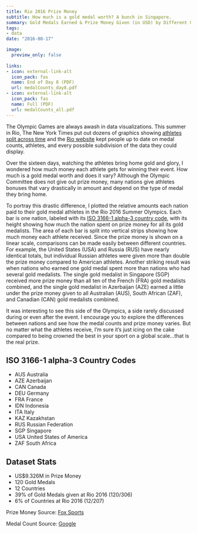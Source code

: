 ```yaml
---
title: Rio 2016 Prize Money
subtitle: How much is a gold medal worth? A bunch in Singapore.
summary: Gold Medals Earned & Prize Money Given (in USD) by Different Countries in the Rio 2016 Olympics
tags:
- data
date: "2016-08-17"

image:
  preview_only: false
  
links:
- icon: external-link-alt
  icon_pack: fas
  name: End of Day 8 (PDF)
  url: medalCounts_day8.pdf
- icon: external-link-alt
  icon_pack: fas
  name: Full (PDF)
  url: medalCounts_all.pdf
---
```


The Olympic Games are always awash in data visualizations. This summer in Rio, The New York Times put out dozens of graphics showing [athletes split across time](https://www.nytimes.com/interactive/2016/08/20/sports/olympics/decisive-moments-rio-olympics-composite-pictures.html?smid=tw-share) and the [Rio website](https://www.rio2016.com/en) kept people up to date on medal counts, athletes, and every possible subdivision of the data they could display.

Over the sixteen days, watching the athletes bring home gold and glory, I wondered how much money each athlete gets for winning their event. How much is a gold medal worth and does it vary? Although the Olympic Committee does not give out prize money, many nations give athletes bonuses that vary drastically in amount and depend on the type of medal they bring home.

To portray this drastic difference, I plotted the relative amounts each nation paid to their gold medal athletes in the Rio 2016 Summer Olympics. Each bar is one nation, labeled with its [ISO 3166-1 alpha-3 country code](https://en.wikipedia.org/wiki/ISO_3166-1_alpha-3), with its height showing how much the nation spent on prize money for all its gold medalists. The area of each bar is split into vertical strips showing how much money each athlete received. Since the prize money is shown on a linear scale, comparisons can be made easily between different countries. For example, the United States (USA) and Russia (RUS) have nearly identical totals, but individual Russian athletes were given more than double the prize money compared to American athletes. Another striking result was when nations who earned one gold medal spent more than nations who had several gold medalists. The single gold medalist in Singapore (SGP) received more prize money than all ten of the French (FRA) gold medalists combined, and the single gold medalist in Azerbaijan (AZE) earned a little under the prize money given to all Australian (AUS), South African (ZAF), and Canadian (CAN) gold medalists combined.

It was interesting to see this side of the Olympics, a side rarely discussed during or even after the event. I encourage you to explore the differences between nations and see how the medal counts and prize money varies. But no matter what the athletes receive, I’m sure it’s just icing on the cake compared to being crowned the best in your sport on a global scale…that is the real prize.

## ISO 3166-1 alpha-3 Country Codes

- AUS Australia
- AZE Azerbaijan
- CAN Canada
- DEU Germany
- FRA France
- IDN Indonesia
- ITA Italy
- KAZ Kazakhstan
- RUS Russian Federation
- SGP Singapore
- USA United States of America
- ZAF South Africa

## Dataset Stats

- US$9.326M in Prize Money
- 120 Gold Medals
- 12 Countries
- 39% of Gold Medals given at Rio 2016 (120/306)
- 6% of Countries at Rio 2016 (12/207)

Prize Money Source: [Fox Sports](http://www.foxsports.com.au/olympics/what-australian-and-other-countries-pay-to-olympic-medal-winners/news-story/fdc88c3a27729dbbc85fb0b357787cd6)

Medal Count Source: [Google](https://www.google.com/search?q=google+medals&ie=utf-8&oe=utf-8#q=olympic+games+rio+2016+medals)